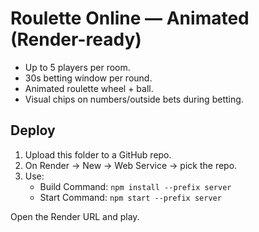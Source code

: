 # Roulette Online — Animated (Render-ready)

- Up to 5 players per room.
- 30s betting window per round.
- Animated roulette wheel + ball.
- Visual chips on numbers/outside bets during betting.

## Deploy
1) Upload this folder to a GitHub repo.
2) On Render -> New -> Web Service -> pick the repo.
3) Use:
   - Build Command: `npm install --prefix server`
   - Start Command: `npm start --prefix server`

Open the Render URL and play.
